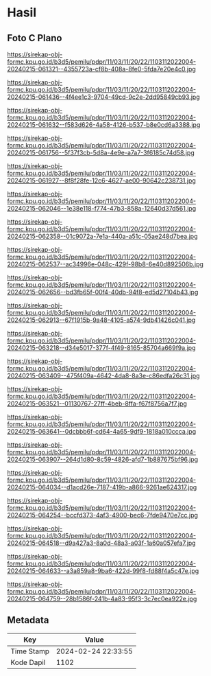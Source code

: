 # Hasil

## Foto C Plano

https://sirekap-obj-formc.kpu.go.id/b3d5/pemilu/pdpr/11/03/11/20/22/1103112022004-20240215-061321--4355723a-cf8b-408a-8fe0-5fda7e20e4c0.jpg

https://sirekap-obj-formc.kpu.go.id/b3d5/pemilu/pdpr/11/03/11/20/22/1103112022004-20240215-061436--4f4ee1c3-9704-49cd-9c2e-2dd95849cb93.jpg

https://sirekap-obj-formc.kpu.go.id/b3d5/pemilu/pdpr/11/03/11/20/22/1103112022004-20240215-061632--f583d626-4a58-4126-b537-b8e0cd6a3388.jpg

https://sirekap-obj-formc.kpu.go.id/b3d5/pemilu/pdpr/11/03/11/20/22/1103112022004-20240215-061756--5f37f3cb-5d8a-4e9e-a7a7-3f6185c74d58.jpg

https://sirekap-obj-formc.kpu.go.id/b3d5/pemilu/pdpr/11/03/11/20/22/1103112022004-20240215-061927--8f8f28fe-12c6-4627-ae00-90642c238731.jpg

https://sirekap-obj-formc.kpu.go.id/b3d5/pemilu/pdpr/11/03/11/20/22/1103112022004-20240215-062046--1e38e118-f774-47b3-858a-12640d37d561.jpg

https://sirekap-obj-formc.kpu.go.id/b3d5/pemilu/pdpr/11/03/11/20/22/1103112022004-20240215-062358--01c9072a-7e1a-440a-a51c-05ae248d7bea.jpg

https://sirekap-obj-formc.kpu.go.id/b3d5/pemilu/pdpr/11/03/11/20/22/1103112022004-20240215-062537--ac34996e-048c-429f-98b8-6e40d892506b.jpg

https://sirekap-obj-formc.kpu.go.id/b3d5/pemilu/pdpr/11/03/11/20/22/1103112022004-20240215-062656--bd3fb65f-00f4-40db-94f8-ed5d27104b43.jpg

https://sirekap-obj-formc.kpu.go.id/b3d5/pemilu/pdpr/11/03/11/20/22/1103112022004-20240215-062913--67f1915b-9a48-4105-a574-9db41426c041.jpg

https://sirekap-obj-formc.kpu.go.id/b3d5/pemilu/pdpr/11/03/11/20/22/1103112022004-20240215-063218--d34e5017-377f-4f49-8165-85704a669f9a.jpg

https://sirekap-obj-formc.kpu.go.id/b3d5/pemilu/pdpr/11/03/11/20/22/1103112022004-20240215-063409--475f409a-4642-4da8-8a3e-c86edfa26c31.jpg

https://sirekap-obj-formc.kpu.go.id/b3d5/pemilu/pdpr/11/03/11/20/22/1103112022004-20240215-063521--01130767-27ff-4beb-8ffa-f67f8756a7f7.jpg

https://sirekap-obj-formc.kpu.go.id/b3d5/pemilu/pdpr/11/03/11/20/22/1103112022004-20240215-063641--0dcbbb6f-cd64-4a65-9df9-1818a010ccca.jpg

https://sirekap-obj-formc.kpu.go.id/b3d5/pemilu/pdpr/11/03/11/20/22/1103112022004-20240215-063907--264d1d80-8c59-4826-afd7-1b887675bf96.jpg

https://sirekap-obj-formc.kpu.go.id/b3d5/pemilu/pdpr/11/03/11/20/22/1103112022004-20240215-064034--d1acd26e-7187-419b-a866-9261ae624317.jpg

https://sirekap-obj-formc.kpu.go.id/b3d5/pemilu/pdpr/11/03/11/20/22/1103112022004-20240215-064254--bccfd373-4af3-4900-bec6-7fde9470e7cc.jpg

https://sirekap-obj-formc.kpu.go.id/b3d5/pemilu/pdpr/11/03/11/20/22/1103112022004-20240215-064518--d9a427a3-8a0d-48a3-a03f-1a60a057efa7.jpg

https://sirekap-obj-formc.kpu.go.id/b3d5/pemilu/pdpr/11/03/11/20/22/1103112022004-20240215-064633--a3a859a8-9ba6-422d-99f8-fd88f4a5c47e.jpg

https://sirekap-obj-formc.kpu.go.id/b3d5/pemilu/pdpr/11/03/11/20/22/1103112022004-20240215-064759--28b1586f-241b-4a83-95f3-3c7ec0ea922e.jpg


## Metadata

| Key        | Value               |
| ---------- | ------------------- |
| Time Stamp | 2024-02-24 22:33:55 |
| Kode Dapil | 1102                |



